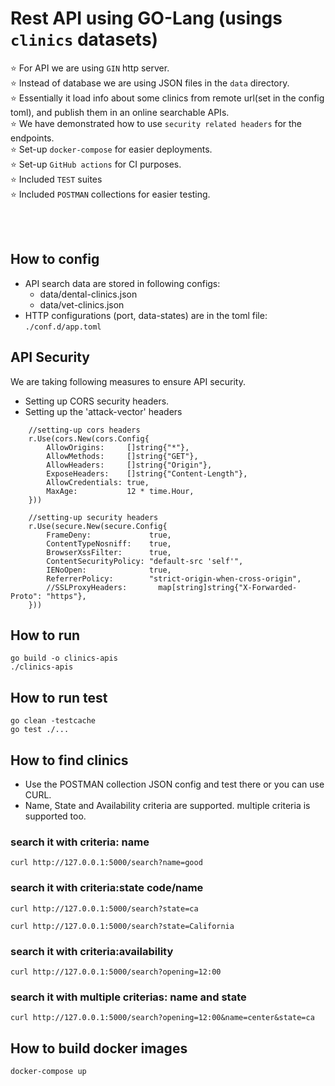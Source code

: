 # Rest API using GO-Lang (usings `clinics` datasets)
⭐ For API we are using `GIN` http server.
<br>⭐ Instead of database we are using JSON files in the `data` directory.
<br>⭐ Essentially it load info about some clinics from remote url(set in the config toml), and publish them in an online searchable APIs.
<br>⭐ We have demonstrated how to use `security related headers` for the endpoints.
<br>⭐ Set-up `docker-compose` for easier deployments.
<br>⭐ Set-up `GitHub actions` for CI purposes.
<br>⭐ Included `TEST` suites
<br>⭐ Included `POSTMAN` collections for easier testing.

<br>
<br>

## How to config
- API search data are stored in following configs:
    - data/dental-clinics.json
    - data/vet-clinics.json
- HTTP configurations (port, data-states) are in the toml file: `./conf.d/app.toml`

## API Security
We are taking following measures to ensure API security.
- Setting up CORS security headers.
- Setting up the 'attack-vector' headers

```
	//setting-up cors headers
	r.Use(cors.New(cors.Config{
		AllowOrigins:     []string{"*"},
		AllowMethods:     []string{"GET"},
		AllowHeaders:     []string{"Origin"},
		ExposeHeaders:    []string{"Content-Length"},
		AllowCredentials: true,
		MaxAge:           12 * time.Hour,
	}))

	//setting-up security headers
	r.Use(secure.New(secure.Config{
		FrameDeny:             true,
		ContentTypeNosniff:    true,
		BrowserXssFilter:      true,
		ContentSecurityPolicy: "default-src 'self'",
		IENoOpen:              true,
		ReferrerPolicy:        "strict-origin-when-cross-origin",
		//SSLProxyHeaders:       map[string]string{"X-Forwarded-Proto": "https"},
	}))
```

## How to run

```
go build -o clinics-apis
./clinics-apis
```
## How to run test

```
go clean -testcache  
go test ./...
```

## How to find clinics 

- Use the POSTMAN collection JSON config and test there or you can use CURL.
- Name, State and Availability criteria are supported. multiple criteria is supported too.

### search it with criteria: name
```
curl http://127.0.0.1:5000/search?name=good
```

### search it with criteria:state code/name

```
curl http://127.0.0.1:5000/search?state=ca
```

```
curl http://127.0.0.1:5000/search?state=California
```


### search it with criteria:availability

```
curl http://127.0.0.1:5000/search?opening=12:00
```

### search it with multiple criterias: name and state 

```
curl http://127.0.0.1:5000/search?opening=12:00&name=center&state=ca
```

## How to build docker images

```
docker-compose up
```
